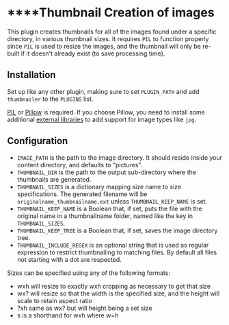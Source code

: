 ****Thumbnail Creation of images
============================

This plugin creates thumbnails for all of the images found under a specific directory, in various thumbnail sizes.
It requires `PIL` to function properly since `PIL` is used to resize the images, and the thumbnail will only be re-built
if it doesn't already exist (to save processing time).

Installation
-------------

Set up like any other plugin, making sure to set `PLUGIN_PATH` and add `thumbnailer` to the `PLUGINS` list.

[PIL](http://www.pythonware.com/products/pil/) or [Pillow](http://pillow.readthedocs.org/en/latest/installation.html#)
is required. If you choose Pillow, you need to install some additional
[external libraries](http://www.pythonware.com/products/pil/) to add support for image types like `jpg`.

Configuration
-------------

* `IMAGE_PATH` is the path to the image directory. It should reside inside your content directory, and defaults to "pictures".
* `THUMBNAIL_DIR` is the path to the output sub-directory where the thumbnails are generated.
* `THUMBNAIL_SIZES` is a dictionary mapping size name to size specifications.
  The generated filename will be `originalname_thumbnailname.ext` unless `THUMBNAIL_KEEP_NAME` is set.
* `THUMBNAIL_KEEP_NAME` is a Boolean that, if set, puts the file with the original name in a thumbnailname folder, named like the key in `THUMBNAIL_SIZES`.
* `THUMBNAIL_KEEP_TREE` is a Boolean that, if set, saves the image directory tree.
* `THUMBNAIL_INCLUDE_REGEX` is an optional string that is used as regular expression to restrict thumbnailing to matching files. By default all files not starting with a dot are respected.

Sizes can be specified using any of the following formats:

* wxh will resize to exactly wxh cropping as necessary to get that size
* wx? will resize so that the width is the specified size, and the height will scale to retain aspect ratio
* ?xh same as wx? but will height being a set size
* s is a shorthand for wxh where w=h
